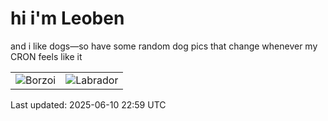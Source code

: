 # hi i'm Leoben

and i like dogs—so have some random dog pics that change whenever my CRON feels like it

|  |  |
|--------|----------|
| ![Borzoi](https://random-dog-vercel.vercel.app/api/random-borzoi?v=1749596351) | ![Labrador](https://random-dog-vercel.vercel.app/api/random-labrador?v=1749596351) |

Last updated: 2025-06-10 22:59 UTC
